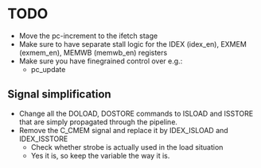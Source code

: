 # TODO
- Move the pc-increment to the ifetch stage
- Make sure to have separate stall logic for the IDEX (idex_en), EXMEM (exmem_en), MEMWB (memwb_en) registers
- Make sure you have finegrained control over e.g.:
	- pc_update


## Signal simplification
- Change all the DOLOAD, DOSTORE commands to ISLOAD and ISSTORE that are simply propagated through the pipeline.
- Remove the C_CMEM signal and replace it by IDEX_ISLOAD and IDEX_ISSTORE
	- Check whether strobe is actually used in the load situation
	- Yes it is, so keep the variable the way it is.
	
